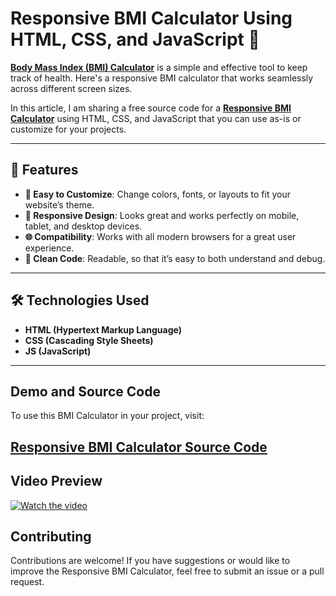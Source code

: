 # Responsive BMI Calculator Using HTML, CSS, and JavaScript 🧮

**<a href="https://jvcodes.com/responsive-bmi-calculator-using-html-css-and-javascript/" >Body Mass Index (BMI) Calculator</a>** is a simple and effective tool to keep track of health. Here's a responsive BMI calculator that works seamlessly across different screen sizes.  

In this article, I am sharing a free source code for a **<a href="https://jvcodes.com/responsive-bmi-calculator-using-html-css-and-javascript/" >Responsive BMI Calculator</a>** using HTML, CSS, and JavaScript that you can use as-is or customize for your projects.  

---

## 🌟 Features

- **🔧 Easy to Customize**: Change colors, fonts, or layouts to fit your website’s theme.  
- **📱 Responsive Design**: Looks great and works perfectly on mobile, tablet, and desktop devices.  
- **🌐 Compatibility**: Works with all modern browsers for a great user experience.  
- **🧹 Clean Code**: Readable, so that it’s easy to both understand and debug.  

---

## 🛠️ Technologies Used

- **HTML (Hypertext Markup Language)**  
- **CSS (Cascading Style Sheets)**  
- **JS (JavaScript)**  

---

## Demo and Source Code

To use this BMI Calculator in your project, visit:

## <a href="https://jvcodes.com/responsive-bmi-calculator-using-html-css-and-javascript/" >Responsive BMI Calculator Source Code</a>

## Video Preview

[![Watch the video](https://img.youtube.com/vi/-TfYYzmCn4c/0.jpg)](https://www.youtube.com/watch?v=-TfYYzmCn4c)

## Contributing

Contributions are welcome! If you have suggestions or would like to improve the Responsive BMI Calculator, feel free to submit an issue or a pull request.
